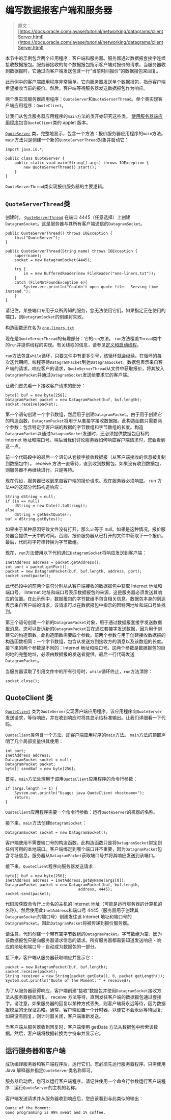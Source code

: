 # 编写数据报客户端和服务器

> 原文： [https://docs.oracle.com/javase/tutorial/networking/datagrams/clientServer.html](https://docs.oracle.com/javase/tutorial/networking/datagrams/clientServer.html)

本节中的示例包含两个应用程序：客户端和服务器。服务器通过数据报套接字连续接收数据报包。服务器接收的每个数据报包指示客户端对报价的请求。当服务器收到数据报时，它通过向客户端发送包含一行“当前时间报价”的数据报包来回复。

此示例中的客户端应用程序非常简单。它向服务器发送单个数据报包，指示客户端希望接收当前的报价。然后，客户端等待服务器发送数据报包作为响应。

两个类实现服务器应用程序：`QuoteServer`和`QuoteServerThread`。单个类实现客户端应用程序：`QuoteClient`。

让我们从包含服务器应用程序的`main`方法的类开始研究这些类。 [使用服务器端应用程序](../../deployment/applet/server.html)包含`QuoteClient`类的 applet 版本。

[`QuoteServer`](examples/QuoteServer.java) 类，完整地显示，包含一个方法：报价服务器应用程序的`main`方法。 `main`方法只是创建一个新的`QuoteServerThread`对象并启动它：

```
import java.io.*;

public class QuoteServer {
    public static void main(String[] args) throws IOException {
        new QuoteServerThread().start();
    }
}

```

`QuoteServerThread`类实现报价服务器的主要逻辑。

## `QuoteServerThread`类

创建时， [`QuoteServerThread`](examples/QuoteServerThread.java) 在端口 4445（任意选择）上创建`DatagramSocket`。这是服务器与其所有客户端通信的`DatagramSocket`。

```
public QuoteServerThread() throws IOException {
    this("QuoteServer");
}

public QuoteServerThread(String name) throws IOException {
    super(name);
    socket = new DatagramSocket(4445);

    try {
        in = new BufferedReader(new FileReader("one-liners.txt"));
    }   
    catch (FileNotFoundException e){
        System.err.println("Couldn't open quote file.  Serving time instead.");
    }
}  

```

请记住，某些端口专用于众所周知的服务，您无法使用它们。如果指定正在使用的端口，则`DatagramSocket`的创建将失败。

构造函数还在名为 [`one-liners.txt`](examples/one-liners.txt)

现在是`QuoteServerThread`的有趣部分：它的`run`方法。 `run`方法覆盖`Thread`类中的`run`并提供线程的实现。有关线程的信息，请参见[定义和启动线程](../../essential/concurrency/runthread.html)。

`run`方法包含`while`循环，只要文件中有更多引号，该循环就会继续。在循环的每次迭代期间，线程等待`DatagramPacket`到达`DatagramSocket`。数据包表示来自客户端的请求。响应客户的请求，`QuoteServerThread`从文件中获取报价，将其放入`DatagramPacket`并通过`DatagramSocket`发送给要求它的客户端。

让我们首先看一下接收客户请求的部分：

```
byte[] buf = new byte[256];
DatagramPacket packet = new DatagramPacket(buf, buf.length);
socket.receive(packet);

```

第一个语句创建一个字节数组，然后用于创建`DatagramPacket`。由于用于创建它的构造函数，`DatagramPacket`将用于从套接字接收数据报。此构造函数只需要两个参数：包含特定于客户端的数据的字节数组和字节数组的长度。构造`DatagramPacket`以通过`DatagramSocket`发送时，还必须提供数据包目标的 Internet 地址和端口号。稍后当我们讨论服务器如何响应客户端请求时，您会看到这一点。

前一个代码段中的最后一个语句从套接字接收数据报（从客户端接收的信息被复制到数据包中）。 receive 方法一直等待，直到收到数据包。如果没有收到数据包，则服务器不再继续进行，只是等待。

现在假设，服务器已收到来自客户端的报价请求。现在服务器必须响应。 run 方法中的这部分代码构造响应：

```
String dString = null;
if (in == null)
    dString = new Date().toString();
else
    dString = getNextQuote();
buf = dString.getBytes();

```

如果由于某种原因导致文件没有打开，那么`in`等于 null。如果是这种情况，报价服务器会提供一天中的时间。否则，报价服务器从已打开的文件中获取下一个报价。最后，代码将字符串转换为字节数组。

现在，`run`方法使用以下代码通过`DatagramSocket`将响应发送到客户端：

```
InetAddress address = packet.getAddress();
int port = packet.getPort();
packet = new DatagramPacket(buf, buf.length, address, port);
socket.send(packet);

```

此代码段中的前两个语句分别从从客户端接收的数据报包中获取 Internet 地址和端口号。 Internet 地址和端口号表示数据报包的来源。这是服务器必须发送其响应的位置。在此示例中，数据报包的字节数组不包含相关信息。数据包本身的到达表示来自客户端的请求，该请求可以在数据报包中指示的因特网地址和端口号处找到。

第三个语句创建一个新的`DatagramPacket`对象，用于通过数据报套接字发送数据报消息。您可以告诉新的`DatagramPacket`旨在通过套接字发送数据，因为用于创建它的构造函数。此构造函数需要四个参数。前两个参数与用于创建接收数据报的构造函数相同：一个字节数组，包含从发送方到接收方的消息以及该数组的长度。接下来的两个参数是不同的：Internet 地址和端口号。这两个参数是数据报包的目的地的完整地址，必须由数据报的发送者提供。最后一行代码发送`DatagramPacket`。

当服务器读取了引用文件中的所有引号时，`while`循环终止，`run`方法清除：

```
socket.close();

```

## QuoteClient 类

[`QuoteClient`](examples/QuoteClient.java) 类为`QuoteServer`实现客户端应用程序。该应用程序向`QuoteServer`发送请求，等待响应，并在收到响应时将其显示给标准输出。让我们详细看一下代码。

`QuoteClient`类包含一个方法，即客户端应用程序的`main`方法。 `main`方法的顶部声明了几个局部变量供其使用：

```
int port;
InetAddress address;
DatagramSocket socket = null;
DatagramPacket packet;
byte[] sendBuf = new byte[256];

```

首先，`main`方法处理用于调用`QuoteClient`应用程序的命令行参数：

```
if (args.length != 1) {
    System.out.println("Usage: java QuoteClient <hostname>");
    return;
}

```

`QuoteClient`应用程序需要一个命令行参数：运行`QuoteServer`的机器的名称。

接下来，`main`方法创建`DatagramSocket`：

```
DatagramSocket socket = new DatagramSocket();

```

客户端使用不需要端口号的构造函数。此构造函数只是将`DatagramSocket`绑定到任何可用的本地端口。客户端绑定到哪个端口并不重要，因为`DatagramPacket`包含寻址信息。服务器从`DatagramPacket`获取端口号并将其响应发送到该端口。

接下来，`QuoteClient`程序向服务器发送请求：

```
byte[] buf = new byte[256];
InetAddress address = InetAddress.getByName(args[0]);
DatagramPacket packet = new DatagramPacket(buf, buf.length, 
                                address, 4445);
socket.send(packet);

```

代码段获取命令行上命名的主机的 Internet 地址（可能是运行服务器的计算机的名称）。然后使用此`InetAddress`和端口号 4445（服务器用于创建其`DatagramSocket`的端口号）创建发往该 Internet 地址和端口号的`DatagramPacket`。因此`DatagramPacket`将被传递到报价服务器。

请注意，代码创建一个带有空字节数组的`DatagramPacket`。字节数组为空，因为该数据报包只是向服务器请求信息的请求。所有服务器都需要知道发送响应 - 响应的地址和端口号 - 自动成为数据包的一部分。

接下来，客户端从服务器获取响应并显示它：

```
packet = new DatagramPacket(buf, buf.length);
socket.receive(packet);
String received = new String(packet.getData(), 0, packet.getLength());
System.out.println("Quote of the Moment: " + received);

```

为了从服务器获得响应，客户端创建“接收”数据包并使用`DatagramSocket`接收方法从服务器接收回复。 receive 方法等待，直到发往客户端的数据报包通过套接字。请注意，如果服务器的回复以某种方式丢失，则客户端将永远等待，因为数据报模型的无保证策略。通常，客户端设置一个计时器，以便它不会永远等待回复;如果没有回复，则计时器关闭，客户端重新发送。

当客户端从服务器收到回复时，客户端使用 getData 方法从数据包中检索该数据。然后，客户端将数据转换为字符串并显示它。

## 运行服务器和客户端

成功编译服务器和客户端程序后，运行它们。您必须先运行服务器程序。只需使用 Java 解释器并指定`QuoteServer`类名称即可。

服务器启动后，您可以运行客户端程序。请记住使用一个命令行参数运行客户端程序：运行`QuoteServer`的主机的名称。

客户端发送请求并从服务器收到响应后，您应该看到与此类似的输出：

```
Quote of the Moment:
Good programming is 99% sweat and 1% coffee.

```